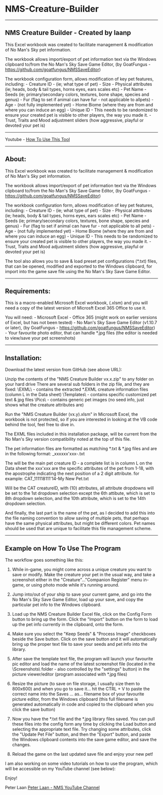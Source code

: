 # NMS-Creature-Builder
--------------------------------------------------------------------------------------------
NMS Creature Builder - Created by laanp
--------------------------------------------------------------------------------------------
This Excel workbook was created to facilitate management & modification of No Man's Sky pet
information.

The workbook allows import/export of pet information text via the Windows clipboard to/from 
the No Man's Sky Save Game Editor, (by GoatFungus - https://github.com/goatfungus/NMSSaveEditor) 

The workbook configuration form, allows modification of key pet features, including:
	- Creature ID  - (ie; what type of pet)
	- Size
	- Physical attributes (ie; heads, body & tail types, horns eyes, ears scales etc)
	- Pet Name
	- Seeds (ie; primary/secondary colors, textures, bone shape, species and genus) 
	- Fur (flag to set if animal can have fur - not applicable to allpets)
	- Age - (not fully implemented yet)
	- Home Biome (where they are from and where you can induce an egg)
	- Unique ID - This needs to be randomized to ensure your created pet is visible to 
		      other players, the way you made it.
	- Trust, Traits and Mood adjustment sliders (how aggressive, playful or devoted your pet is)


--------------------------------------------------------------------------------------------
Youtube - [How To Use This Tool](https://youtu.be/vau8rn-Ib2s)

--------------------------------------------------------------------------------------------
About:
--------------------------------------------------------------------------------------------
This Excel workbook was created to facilitate management & modification of No Man's Sky pet
information.

The workbook allows import/export of pet information text via the Windows clipboard to/from 
the No Man's Sky Save Game Editor, (by GoatFungus - https://github.com/goatfungus/NMSSaveEditor) 

The workbook configuration form, allows modification of key pet features, including:
	- Creature ID  - (ie; what type of pet)
	- Size
	- Physical attributes (ie; heads, body & tail types, horns eyes, ears scales etc)
	- Pet Name
	- Seeds (ie; primary/secondary colors, textures, bone shape, species and genus) 
	- Fur (flag to set if animal can have fur - not applicable to all pets)
	- Age - (not fully implemented yet)
	- Home Biome (where they are from and where you can induce an egg)
	- Unique ID - This needs to be randomized to ensure your created pet is visible to 
		      other players, the way you made it.
	- Trust, Traits and Mood adjustment sliders (how aggressive, playful or devoted your pet is)

The tool also allows you to save & load preset pet configurations (*.txt) files, that can be opened,
modified and exported to the Windows clipboard, for import into the game save file using the
No Man's Sky Save Game Editor.


--------------------------------------------------------------------------------------------
Requirements:
--------------------------------------------------------------------------------------------
This is a macro-enabled Microsoft Excel workbook, (.xlsm) and you will need a copy of the 
latest version of Microsft Excel 365 Office to use it.

You will need:	- Microsoft Excel - Office 365 (might work on earlier versions of Excel, but has not been tested)
		- No Man's Sky Save Game Editor (v1.10.7 or later), (by GoatFungus - https://github.com/goatfungus/NMSSaveEditor) 
		- Your favourite photo editor, that can handle *.jpg files 
		     (the editor is needed to view/save your pet screenshots)   		


--------------------------------------------------------------------------------------------
Installation:
--------------------------------------------------------------------------------------------
Download the latest version from GitHub (see above URL): 

Unzip the contents of the "NMS Creature Builder vx.x.zip" to any folder on your hard drive
There are several sub folders in the zip file, and they are fixed:
		\EXML\		- contains the extracted *.EXML creature information files (column L in the Data sheet)
		\Templates\  	- contains specific customized pet text & jpg files 
		\Pics\		- contains generic pet images (no seed info, just shows what the creature attributes are)


Run the "NMS Creature Builder (vx.y).xlsm" in Microsoft Excel, the workbook is not protected, so if you are interested in 
looking at the VB code behind the tool, feel free to dive in.

The EXML files included in this installation package, will be current from the No Man's Sky version compatibility noted
at the top of this file.

The pet information files are formatted as matching *.txt & *.jpg files and are in the following format:
<creatureID>_xxxxxx'xxx-<pet name>.txt

The <creatureID> will be the main pet creature ID - a complete list is in column L on the Data sheet
the xxx'xxx are the specific attributes of the pet from 1-18, with the apostrophe indicating the next position of a 2 digit 
attribute.   for example:
	CAT_111118111'14-My New Pet.txt

Will be the CAT creatureID, with (10) attributes, all attribute dropdowns will be set to the 1st dropdown selection except 
the 6th attibute, which is set to 8th dropdown selection, and the 10th attribute, which is set to the 14th dropdown selection. 

And finally, the last part is the name of the pet, as I decided to add this into the file naming convention to allow 
saving of multiple pets, that perhaps have the same physical attributes, but might be different colors.  Pet names should
be used that are unique to facilitate this file management scheme.


--------------------------------------------------------------------------------------------
Example on How To Use The Program
--------------------------------------------------------------------------------------------
The workflow goes something like this:

1. While in-game, you might come across a unique creature you want to save or modify.  Make the creature your pet in the
   usual way, and take a screenshot either in the "Creature"..."Companion Register" menu in-game, or using photo mode
   while it's running around.

2. Jump into/out of your ship to save your current game, and go into the No Man's Sky Save Game Editor, load up your save,
   and copy the particular pet info to the Windows clipboard. 

3. Load up the NMS Creature Builder Excel file, click on the Config Form button to bring up the form.  Click the "Import"
   button on the form to load up the pet info currently in the clipboard, onto the form.

4. Make sure you select the "Keep Seeds" & "Process Image" checkboxes beside the Save button.  Click on the save button and it will automatically 
   bring up the proper text file to save your seeds and pet info into the library.

5. After save the template text file, the program will launch your favourite pic editor and load the name of the latest 
   screenshot file (located in the \Screenshots\ folder - also controlled by the "settings" button) in the picture 
   viewer/editor (program associated with *.jpg files)

5. Resize the picture (to save on file storage, I usually size them to 800x600) and when you go to save it... hit the CTRL + V to paste the correct name into the 
   Saves ... as... filename box of your favourite picture editor, from the Windows clipboard (this full filename
   is generated automatically in code and copied to the clipboard when you click the save button)

6. Now you have the *.txt file and the *.jpg library files saved. You can pull these files into the config form any time
   by clicking the Load button and selecting the appropriate text file.  Try changing some attributes, click the "Update
   Pet File" button, and then the "Export" button, and paste the Windows clipboard contents into the save game editor, and
   save the changes. 
   
7. Reload the game on the last updated save file and enjoy your new pet! 

I am also working on some video tutorials on how to use the program, which will be accessible on my YouTube channel (see below):


Enjoy!

Peter Laan
[Peter Laan - NMS YouTube Channel](https://www.youtube.com/c/PeterLaan)
